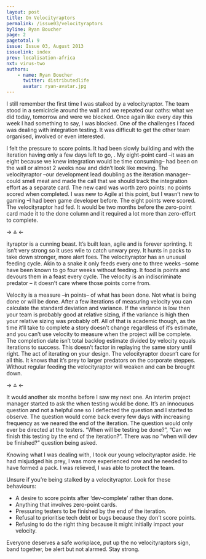 ```yaml
---
layout: post
title: On Velocityraptors
permalink: /issue03/velocityraptors
byline: Ryan Boucher
page: 2
pagetotal: 9
issue: Issue 03, August 2013
issuelink: index
prev: localisation-africa
nxt: virus-two
authors:
    - name: Ryan Boucher
      twitter: distributedlife
      avatar: ryan-avatar.jpg
---
```

I still remember the first time I was stalked by a velocityraptor. The team stood in a semicircle around the wall and we repeated our oaths: what we did today, tomorrow and were we blocked. Once again like every day this week I had something to say, I was blocked. One of the challenges I faced was dealing with integration testing. It was difficult to get the other team organised, involved or even interested.

I felt the pressure to score points. It had been slowly building and with the iteration having only a few days left to go, . My eight-point card –it was an eight because we knew integration would be time consuming– had been on the wall or almost 2 weeks now and didn’t look like moving. The velocityraptor –our development lead doubling as the iteration manager– could smell meat and made the call that we should track the integration effort as a separate card. The new card was worth zero points: no points scored when completed. I was new to Agile at this point, but I wasn’t new to gaming –I had been game developer before. The eight points were scored. The velocityraptor had fed. It would be two months before the zero-point card made it to the done column and it required a lot more than zero-effort to complete.

-> ⁂ <-

ityraptor is a cunning beast. It’s built lean, agile and is forever sprinting. It isn’t very strong so it uses wile to catch unwary prey. It hunts in packs to take down stronger, more alert foes. The velocityraptor has an unusual feeding cycle. Akin to a snake it only feeds every one to three weeks –some have been known to go four weeks without feeding. It food is points and devours them in a feast every cycle. The velocity is an indiscriminate predator – it doesn’t care where those points come from.

Velocity is a measure –in points– of what has been done. Not what is being done or will be done. After a few iterations of measuring velocity you can calculate the standard deviation and variance. If the variance is low then your team is probably good at relative sizing, if the variance is high then your relative sizing was probably off. All of that is academic though, as the time it’ll take to complete a story doesn’t change regardless of it’s estimate, and you can’t use velocity to measure when the project will be complete. The completion date isn’t total backlog estimate divided by velocity equals iterations to success. This doesn’t factor in replaying the same story until right. The act of iterating on your design. The velocityraptor doesn’t care for all this. It knows that it’s prey to larger predators on the corporate steppes. Without regular feeding the velocityraptor will weaken and can be brought down. 

-> ⁂ <-

It would another six months before I saw my next one. An interim project manager started to ask the when testing would be done. It’s an innocuous question and not a helpful one so I deflected the question and I started to observe. The question would come back every few days with increasing frequency as we neared the end of the iteration. The question would only ever be directed at the testers. “When will be testing be done?”, “Can we finish this testing by the end of the iteration?”. There was no “when will dev be finished?” question being asked.

Knowing what I was dealing with, I took our young velocityraptor aside. He had misjudged his prey, I was more experienced now and he needed to have formed a pack. I was relieved, I was able to protect the team.

Unsure if you’re being stalked by a velocityraptor. Look for these behaviours:

- A desire to score points after ‘dev-complete’ rather than done.
- Anything that involves zero-point cards.
- Pressuring testers to be finished by the end of the iteration.
- Refusal to prioritise tech debt or bugs because they don’t score points.
- Refusing to do the right thing because it might initially impact your velocity.

Everyone deserves a safe workplace, put up the no velocityraptors sign, band together, be alert but not alarmed. Stay strong.
